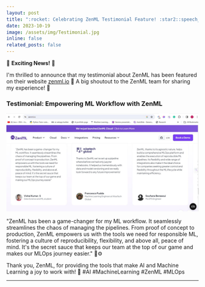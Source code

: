 ```yaml
---
layout: post
title: ":rocket: Celebrating ZenML Testimonial Feature! :star2::speech_balloon:"
date: 2023-10-19
image: /assets/img/Testimonial.jpg
inline: false
related_posts: false
---
```


:partying_face: **Exciting News!** :rocket:

I'm thrilled to announce that my testimonial about ZenML has been featured on their website [zenml.io](https://zenml.io) 🌟 A big shoutout to the ZenML team for sharing my experience! :clap:

### Testimonial: Empowering ML Workflow with ZenML
![ZenML Testimonial](/assets/img/Testimonial.jpg)

"ZenML has been a game-changer for my ML workflow. It seamlessly streamlines the chaos of managing the pipelines. From proof of concept to production, ZenML empowers us with the tools we need for responsible ML, fostering a culture of reproducibility, flexibility, and above all, peace of mind. It's the secret sauce that keeps our team at the top of our game and makes our MLOps journey easier." :rocket::gear:

Thank you, ZenML, for providing the tools that make AI and Machine Learning a joy to work with! 🙌 #AI #MachineLearning #ZenML #MLOps

---

